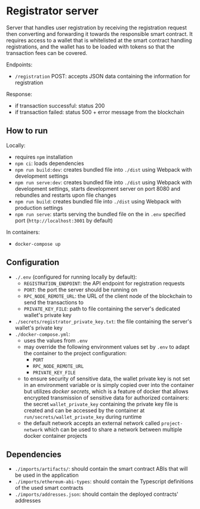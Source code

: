 # Registrator server

Server that handles user registration by receiving the registration request then converting and forwarding it towards the responsible smart contract. It requires access to a wallet that is whitelisted at the smart contract handling registrations, and the wallet has to be loaded with tokens so that the transaction fees can be covered.

Endpoints:

-   `/registration` POST: accepts JSON data containing the information for registration

Response:

-   if transaction successful: status 200
-   if transaction failed: status 500 + error message from the blockchain

## How to run

Locally:

-   requires `npm` installation
-   `npm ci`: loads dependencies
-   `npm run build:dev`: creates bundled file into `./dist` using Webpack with development settings
-   `npm run serve:dev`: creates bundled file into `./dist` using Webpack with development settings, starts development server on port 8080 and rebundles and restarts upon file changes
-   `npm run build`: creates bundled file into `./dist` using Webpack with production settings
-   `npm run serve`: starts serving the bundled file on the in `.env` specified port (`http://localhost:3001` by default)

In containers:

-   `docker-compose up`

## Configuration

-   `./.env` (configured for running locally by default):
    -   `REGISTRATION_ENDPOINT`: the API endpoint for registration requests
    -   `PORT`: the port the server should be running on
    -   `RPC_NODE_REMOTE_URL`: the URL of the client node of the blockchain to send the transactions to
    -   `PRIVATE_KEY_FILE`: path to file containing the server's dedicated wallet's private key
-   `./secrets/registrator_private_key.txt`: the file containing the server's wallet's private key
-   `./docker-compose.yml`:
    -   uses the values from `.env`
    -   may override the following environment values set by `.env` to adapt the container to the project configuration:
        -   `PORT`
        -   `RPC_NODE_REMOTE_URL`
        -   `PRIVATE_KEY_FILE`
    -   to ensure security of sensitive data, the wallet private key is not set in an environment variable or is simply copied over into the container but utilizes _docker secrets_, which is a feature of docker that allows encrypted transmission of sensitive data for authorized containers: the secret `wallet_private_key` containing the private key file is created and can be accessed by the container at `run/secrets/wallet_private_key` during runtime
    -   the default network accepts an external network called `project-network` which can be used to share a network between multiple docker container projects

## Dependencies

-   `./imports/artifacts/`: should contain the smart contract ABIs that will be used in the application
-   `./imports/ethereum-abi-types`: should contain the Typescript definitions of the used smart contracts
-   `./imports/addresses.json`: should contain the deployed contracts' addresses
